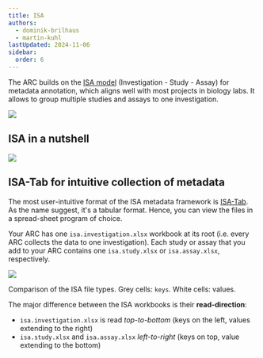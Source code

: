 ```yaml
---
title: ISA
authors: 
  - dominik-brilhaus
  - martin-kuhl
lastUpdated: 2024-11-06
sidebar:
  order: 6
---
```


The ARC builds on the <a href="https://isa-specs.readthedocs.io/en/latest/isamodel.html" target="_blank">ISA model</a> (Investigation - Study - Assay) for metadata annotation, which aligns well with most projects in biology labs. It allows to group multiple studies and assays to one investigation.

![](@images/start-here/arc-scaffold.svg)

## ISA in a nutshell

![](@images/start-here/standards-isa-in-a-nutshell.svg)

## ISA-Tab for intuitive collection of metadata

The most user-intuitive format of the ISA metadata framework is <a href="https://isa-specs.readthedocs.io/en/latest/isatab.html" target="_blank">ISA-Tab</a>. As the name suggest, it's a tabular format. Hence, you can view the files in a spread-sheet program of choice.

Your ARC has one `isa.investigation.xlsx` workbook at its root (i.e. every ARC collects the data to one investigation). Each study or assay that you add to your ARC contains one `isa.study.xlsx` or `isa.assay.xlsx`, respectively. 

![](@images/core-concepts/isa-files-types/isa-files02.svg)
  
Comparison of the ISA file types. Grey cells: `keys`. White cells: values.

The major difference between the ISA workbooks is their **read-direction**:
- `isa.investigation.xlsx` is read *top-to-bottom* (keys on the left, values extending to the right)
- `isa.study.xlsx` and `isa.assay.xlsx` *left-to-right* (keys on top, value extending to the bottom)


<!-- 

## A registry to your ARC

The `isa.investigation.xlsx` allows to store metadata relevant on the investigation-level (e.g. title, date, contributor and publication details of the investigation). In addition, it functions as a "registry" to your ARC.

Each study (`isa.study.xlsx`) and assay (`isa.assay.xlsx`) of your ARC as well as a summary of metadata contained in them are registered and listed in the `isa.investigation.xlsx`. 

![](@images/core-concepts/isa-files-types/isa-files04.svg)


## Communicate how your processes connect

The output of one study or assay can function as the input to another study or assay. By using the same unique identifiers across your `isa.study.xlsx` and `isa.assay.xlsx` workbooks, respectively, 
you can communicate how the experimental processes and workflows connect.

![](@images/core-concepts/isa-files-types/isa-files05.svg)

:::tip
Use unique identifiers across ISA files to connect your lab workflows
:::

## You can point to data files

By linking files stored in your ARC (e.g. raw data files in a dataset folder), you can let others know which experimental workflow was followed to produce these data files.

![](@images/core-concepts/isa-files-types/isa-files06.svg)

## Resources

For more details about the ISA model, please also refer to ISA tools (https://isa-tools.org/) and ISA specifications (https://isa-specs.readthedocs.io/) 


-->
